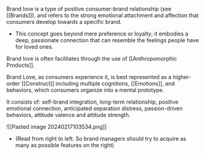 Brand love is a type of positive consumer-brand relationship (see [[Brands]]), and refers to the strong emotional attachment and affection that consumers develop towards a specific brand. 
- This concept goes beyond mere preference or loyalty; it embodies a deep, passionate connection that can resemble the feelings people have for loved ones.

Brand love is often facilitates through the use of [[Anthropomorphic Products]].


Brand Love, as consumers experience it, is best represented as a higher-order [[Construct]] including multiple cognitions, [[Emotions]], and behaviors, which consumers organize into a mental prototype.  

It consists of: self-brand integration, long-term relationship, positive emotional connection, anticipated separation distress, passion-driven behaviors, attitude valence and attitude strength.


![[Pasted image 20240217103534.png]]
- (Read from right to left. So brand managers should try to acquire as many as possible features on the right)


